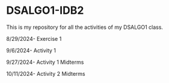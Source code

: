 # DSALGO1-IDB2
This is my repository for all the activities of my DSALGO1 class.

8/29/2024- Exercise 1

9/6/2024- Activity 1

9/27/2024- Activity 1 Midterms

10/11/2024- Activity 2 Midterms

